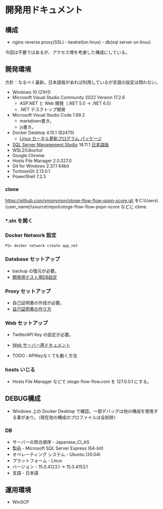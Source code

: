 # 開発用ドキュメント

## 構成

- nginx reverse proxy(SSL) - kestrel(on linux) - db(sql server on linux)

今回は不要ではあるが、アクセス増を考慮した構成にしている。

## 開発環境

方針：なるべく最新。日本語版があれば利用しているが言語の設定は問わない。

- Windows 10 (21H1)
- Microsoft Visual Studio Community 2022 Version 17.2.6
  - ASP.NET と Web 開発（.NET 5.0 -> .NET 6.0）
  - .NET デスクトップ開発
- Microsoft Visual Studio Code 1.69.2
  - markdown書き。
  - js書き。
- Docker Desktop 4.10.1 (82475)
  - [Linux カーネル更新プログラム パッケージ](https://docs.microsoft.com/ja-jp/windows/wsl/install-manual#step-4---download-the-linux-kernel-update-package)
- [SQL Server Management Studio](https://docs.microsoft.com/ja-jp/sql/ssms/download-sql-server-management-studio-ssms?view=sql-server-ver15)  18.11.1 [日本語版](https://go.microsoft.com/fwlink/?linkid=2168063&clcid=0x411)
- WSL2(Ubuntu)
- Google Chrome
- Hosts File Manager 2.0.327.0
- Git for Windows 2.37.1 64bit
- TortoiseGit 2.13.0.1
- PowerShell 7.2.5

### clone

<https://github.com/ymonymon/otoge-flow-flow-popn-score.git> をC:\Users\\{user_name}\source\repos\otoge-flow-flow-popn-score などに clone.

### *.sln を開く

### Docker Network 設定

    PS> docker network create app_net

### Database セットアップ

- backup の復元が必要。
- [開発用テスト用DB設定](./Database/doc/Development/README.md)

### Proxy セットアップ

- 自己証明書の作成が必要。
- [自己証明書の作り方](./PopnScoreTool2/Proxy1/doc/Development/README.md)

### Web セットアップ

- TwitterAPI Key の設定が必要。
- [Web サーバー用ドキュメント](./PopnScoreTool2/doc/Development/README.md)

- TODO : APIKeyなくても動く方法

### hosts いじる

- Hosts File Manager などで otoge-flow-flow.com を 127.0.0.1 にする。

## DEBUG構成

- Windows 上の Docker Desktop で確認。一部デバッグは他の構成を使用する事があり。（現在他の構成のプロファイルは全削除）

### DB

- サーバーの照合順序 - Japanese_CI_AS
- 製品 - Microsoft SQL Server Express (64-bit)
- オペレーティング システム - Ubuntu (20.04)
- プラットフォーム - Linux
- バージョン - 15.0.4123.1 -> 15.0.4153.1
- 言語 - 日本語

## 運用環境

- WinSCP
